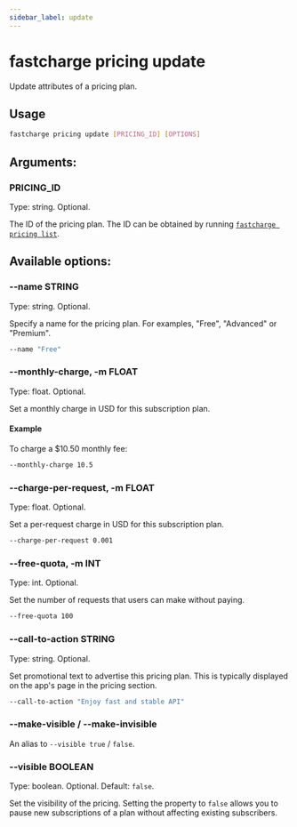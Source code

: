 ```yaml
---
sidebar_label: update
---
```


# fastcharge pricing update

Update attributes of a pricing plan.

## Usage

```bash
fastcharge pricing update [PRICING_ID] [OPTIONS]
```

## Arguments:

### PRICING_ID

Type: string. Optional.

The ID of the pricing plan. The ID can be obtained by running [`fastcharge pricing list`](./list.md).

## Available options:

### --name STRING

Type: string. Optional.

Specify a name for the pricing plan. For examples, "Free", "Advanced" or "Premium".

```bash
--name "Free"
```

### --monthly-charge, -m FLOAT

Type: float. Optional.

Set a monthly charge in USD for this subscription plan.

#### Example

To charge a $10.50 monthly fee:

```bash
--monthly-charge 10.5
```

### --charge-per-request, -m FLOAT

Type: float. Optional.

Set a per-request charge in USD for this subscription plan.

```bash
--charge-per-request 0.001
```

### --free-quota, -m INT

Type: int. Optional.

Set the number of requests that users can make without paying.

```bash
--free-quota 100
```

### --call-to-action STRING

Type: string. Optional.

Set promotional text to advertise this pricing plan. This is typically displayed
on the app's page in the pricing section.

```bash
--call-to-action "Enjoy fast and stable API"
```

### --make-visible / --make-invisible

An alias to `--visible true` / `false`.

### --visible BOOLEAN

Type: boolean. Optional. Default: `false`.

Set the visibility of the pricing. Setting the property to `false` allows you to
pause new subscriptions of a plan without affecting existing subscribers.
